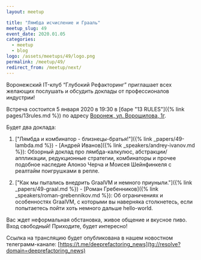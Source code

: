 ```yaml
---
layout: meetup

title: "Лямбда исчисление и Грааль"
meetup_slug: 49
event_date: 2020.01.05
categories:
  - meetup
  - blog
logo: /assets/meetups/49/logo.png
permalink: /meetup/49/
redirect_from: /meetup/next/
---
```


Воронежский IT-клуб “Глубокий Рефакторинг” приглашает всех желающих послушать и
обсудить доклады от профессионалов индустрии!

Встреча состоится 5 января 2020 в 19:30 в [баре "13 RULES"]({% link
pages/13rules.md %}) по адресу [Воронеж, ул. Ворошилова,
1г](https://go.2gis.com/6mn3t).

Будет два доклада:

1. ["Лямбда и комбинатор - близнецы-братья!"]({% link _papers/49-lambda.md %}) - [Андрей Иванов]({% link _speakers/andrey-ivanov.md %}): Обзорный доклад про лямбда-калкулюс, абстракции/аппликации, редукционные стратегии, комбинаторы и прочее подобное наследие Алонзо Черча и Моисея Шейнфинкеля с реалтайм поигрушками в репле.

2. ["Как мы пытались внедрить GraalVM и немного приуныли."]({% link _papers/49-graal.md %}) - [Роман Гребенников]({% link _speakers/roman-grebennikov.md %}): Об ограничениях и особенностях GraalVM, с которыми вы наверняка столкнетесь, если попытаетесь пойти хоть немного дальше hello-world.

Вас ждет неформальная обстановка, живое общение и вкусное пиво. Вход свободный!
Приходите, будет интересно!

Ссылка на трансляцию будет опубликована в нашем новостном телеграмм-канале:
[https://t.me/deeprefactoring_news](tg://resolve?domain=deeprefactoring_news)
